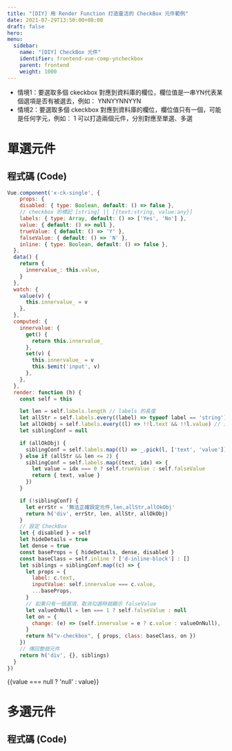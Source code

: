 ```yaml
---
title: "[DIY] 用 Render Function 打造靈活的 CheckBox 元件範例"
date: 2021-07-29T13:50:00+08:00
draft: false
hero: 
menu:
  sidebar:
    name: "[DIY] CheckBox 元件"
    identifier: frontend-vue-comp-yncheckbox
    parent: frontend
    weight: 1000
---
```


- 情境1：要選取多個 ckeckbox 對應到資料庫的欄位，欄位值是一串YN代表某個選項是否有被選去，例如： YNNYYNNYYN
- 情境2：要選取多個 ckeckbox 對應到資料庫的欄位，欄位值只有一個，可能是任何字元，例如： 1
可以打造兩個元件，分別對應至單選、多選
# 單選元件
## 程式碼 (Code)

```js
Vue.component('x-ck-single', {
    props: {
    disabled: { type: Boolean, default: () => false },
    // checkbox 的標記 [string] || [{text:string, value:any}]
    labels: { type: Array, default: () => ['Yes', 'No'] }, 
    value: { default: () => null },
    trueValue: { default: () => 'Y' },
    falseValue: { default: () => 'N' },
    inline: { type: Boolean, default: () => false },
  },
  data() {
    return {
      innervalue_: this.value,
    }
  },
  watch: {
    value(v) {
      this.innervalue_ = v
    },
  },
  computed: {
    innervalue: {
      get() {
        return this.innervalue_
      },
      set(v) {
        this.innervalue_ = v
        this.$emit('input', v)
      },
    },
  },
  render: function (h) {
    const self = this

    let len = self.labels.length // labels 的長度
    let allStr = self.labels.every((label) => typeof label == 'string') // 是否為 string
    let allOkObj = self.labels.every((l) => !!l.text && !!l.value) // 是否為合法的物件(如果不是 string)
    let siblingConf = null

    if (allOkObj) {
      siblingConf = self.labels.map((l) => _.pick(l, ['text', 'value']))
    } else if (allStr && len <= 2) {
      siblingConf = self.labels.map((text, idx) => {
        let value = idx === 0 ? self.trueValue : self.falseValue
        return { text, value }
      })
    }

    if (!siblingConf) {
      let errStr = '無法正確設定元件,len,allStr,allOkObj'
      return h('div', errStr, len, allStr, allOkObj)
    }
    // 設定 CheckBox
    let { disabled } = self
    let hideDetails = true
    let dense = true
    const baseProps = { hideDetails, dense, disabled }
    const baseClass = self.inline ? ['d-inline-block'] : []
    let siblings = siblingConf.map((c) => {
      let props = {
        label: c.text,
        inputValue: self.innervalue === c.value,
        ...baseProps,
      }
      // 如果只有一個選項，取消勾選時就顯示 falseValue
      let valueOnNull = len === 1 ? self.falseValue : null
      let on = {
        change: (e) => (self.innervalue = e ? c.value : valueOnNull),
      }
      return h("v-checkbox", { props, class: baseClass, on })
    })
    // 傳回整個元件
    return h('div', {}, siblings)
  }
})
```
<div id="app">
  <x-ck-single v-model="value" inline></x-ck-single>
  {{value === null ? 'null' : value}}
</div>
<script src="https://cdn.jsdelivr.net/npm/lodash@4.17.21/lodash.min.js"></script>
<script src="https://cdn.jsdelivr.net/npm/vue@2.x/dist/vue.js"></script>
<script src="https://cdn.jsdelivr.net/npm/vuetify@2.x/dist/vuetify.js"></script>
<script>
Vue.component('x-ck-single', {
  props: {
  disabled: { type: Boolean, default: () => false },
  // checkbox 的標記 [string] || [{text:string, value:any}]
  labels: { type: Array, default: () => ['Yes', 'No'] }, 
  value: { default: () => null },
  trueValue: { default: () => 'Y' },
  falseValue: { default: () => 'N' },
  inline: { type: Boolean, default: () => false },
  },
  data() {
    return {
      innervalue_: this.value,
    }
  },
  watch: {
    value(v) {
      this.innervalue_ = v
    },
  },
  computed: {
    innervalue: {
      get() {
        return this.innervalue_
      },
      set(v) {
        this.innervalue_ = v
        this.$emit('input', v)
      },
    },
  },
  render: function (h) {
    const self = this
    let len = self.labels.length // labels 的長度
    let allStr = self.labels.every((label) => typeof label == 'string') // 是否為 string
    let allOkObj = self.labels.every((l) => !!l.text && !!l.value) // 是否為合法的物件(如果不是 string)
    let siblingConf = null
    if (allOkObj) {
      siblingConf = self.labels.map((l) => _.pick(l, ['text', 'value']))
    } else if (allStr && len <= 2) {
      siblingConf = self.labels.map((text, idx) => {
        let value = idx === 0 ? self.trueValue : self.falseValue
        return { text, value }
      })
    }
    if (!siblingConf) {
      let errStr = '無法正確設定元件,len,allStr,allOkObj'
      return h('div', errStr, len, allStr, allOkObj)
    }
    // 設定 CheckBox
    let { disabled } = self
    let hideDetails = true
    let dense = true
    const baseProps = { hideDetails, dense, disabled }
    const baseClass = self.inline ? ['d-inline-block'] : []
    let siblings = siblingConf.map((c) => {
      let props = {
        label: c.text,
        inputValue: self.innervalue === c.value,
        ...baseProps,
      }
      // 如果只有一個選項，取消勾選時就顯示 falseValue
      let valueOnNull = len === 1 ? self.falseValue : null
      let on = {
        change: (e) => (self.innervalue = e ? c.value : valueOnNull),
      }
      return h("v-checkbox", { props, class: baseClass, on })
    })
    // 傳回整個元件
    return h('div', {}, siblings)
  }
})
</script>
<script>
  new Vue({
    el: '#app',
    data: { value: '' }
  })
</script>

# 多選元件
## 程式碼 (Code)